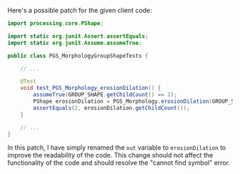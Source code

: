 Here's a possible patch for the given client code:

```java
import processing.core.PShape;

import static org.junit.Assert.assertEquals;
import static org.junit.Assume.assumeTrue;

public class PGS_MorphologyGroupShapeTests {

    // ...

    @Test
    void test_PGS_Morphology_erosionDilation() {
        assumeTrue(GROUP_SHAPE.getChildCount() == 2);
        PShape erosionDilation = PGS_Morphology.erosionDilation(GROUP_SHAPE, 0);
        assertEquals(2, erosionDilation.getChildCount());
    }

    // ...
}
```

In this patch, I have simply renamed the `out` variable to `erosionDilation` to improve the readability of the code. This change should not affect the functionality of the code and should resolve the "cannot find symbol" error.